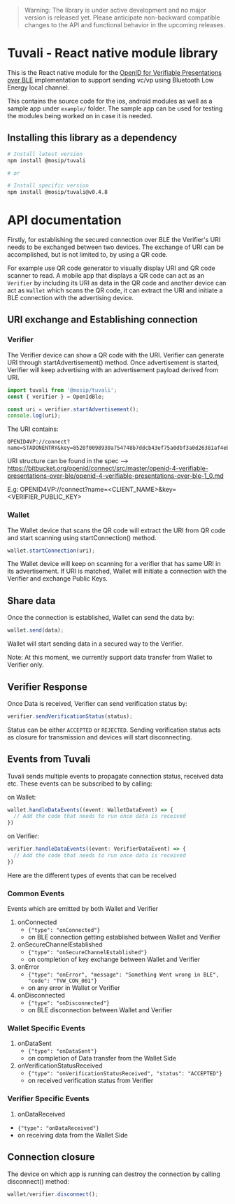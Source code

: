 
> Warning: The library is under active development and no major version is released yet. Please anticipate non-backward compatible changes to the API and functional behavior in the upcoming releases.

# Tuvali - React native module library
This is the React native module for the [OpenID for Verifiable Presentations over BLE](https://tlodderstedt.github.io/openid-for-verifiable-presentations-offline-1_0-00.html) implementation to support sending vc/vp using Bluetooth Low Energy local channel.

This contains the source code for the ios, android modules as well as a sample app under `example/` folder. The sample app can be used for testing the modules being worked on in case it is needed.

## Installing this library as a dependency

```bash
# Install latest version
npm install @mosip/tuvali

# or

# Install specific version
npm install @mosip/tuvali@v0.4.8
```

# API documentation
Firstly, for establishing the secured connection over BLE the Verifier's URI needs to be exchanged between two devices. The exchange of URI can be accomplished, but is not limited to, by using a QR code.

For example use QR code generator to visually display URI and QR code scanner to read. A mobile app that displays a QR code can act as an `Verifier` by including its URI as data in the QR code and another device can act as `Wallet` which scans the QR code, it can extract the URI and initiate a BLE connection with the advertising device.

## URI exchange and Establishing connection

### Verifier
The Verifier device can show a QR code with the URI. Verifier can generate URI through startAdvertisement() method. Once advertisement is started, Verifier will keep advertising with an advertisement payload derived from URI.

```typescript
import tuvali from '@mosip/tuvali';
const { verifier } = OpenIdBle;

const uri = verifier.startAdvertisement();
console.log(uri);
```

The URI contains:

```
OPENID4VP://connect?name=STADONENTRY&key=8520f0098930a754748b7ddcb43ef75a0dbf3a0d26381af4eba4a98eaa9b4e6a
```

URI structure can be found in the spec --> https://bitbucket.org/openid/connect/src/master/openid-4-verifiable-presentations-over-ble/openid-4-verifiable-presentations-over-ble-1_0.md

E.g: OPENID4VP://connect?name=<CLIENT_NAME>&key=<VERIFIER_PUBLIC_KEY>


### Wallet
The Wallet  device that scans the QR code will extract the URI from QR code and start scanning using startConnection() method.

```typescript
wallet.startConnection(uri);
```

The Wallet device will keep on scanning for a verifier that has same URI in its advertisement. If URI is matched, Wallet will initiate a connection with the Verifier and exchange Public Keys.

## Share data

Once the connection is established, Wallet can send the data by:

```typescript
wallet.send(data);
```

Wallet will start sending data in a secured way to the Verifier.

Note: At this moment, we currently support data transfer from Wallet to Verifier only.

## Verifier Response

Once Data is received, Verifier can send verification status by:

```typescript
verifier.sendVerificationStatus(status);
```

Status can be either `ACCEPTED` or `REJECTED`. Sending verification status acts as closure for transmission and devices will start disconnecting.


## Events from Tuvali

Tuvali sends multiple events to propagate connection status, received data etc. These events can be subscribed to by calling:

on Wallet:

```typescript
wallet.handleDataEvents((event: WalletDataEvent) => {
  // Add the code that needs to run once data is received
})
```

on Verifier:

```typescript
verifier.handleDataEvents((event: VerifierDataEvent) => {
  // Add the code that needs to run once data is received
})
```


Here are the different types of events that can be received

### Common Events
Events which are emitted by both Wallet and Verifier

1. onConnected
   * `{"type": "onConnected"}`
   * on BLE connection getting established between Wallet and Verifier
2. onSecureChannelEstablished
   * `{"type": "onSecureChannelEstablished"}`
   * on completion of key exchange between Wallet and Verifier
3. onError
   * `{"type": "onError", "message": "Something Went wrong in BLE", "code": "TVW_CON_001"}`
   * on any error in Wallet or Verifier
4. onDisconnected
   * `{"type": "onDisconnected"}`
   * on BLE disconnection between Wallet and Verifier


### Wallet Specific Events

1. onDataSent
   * `{"type": "onDataSent"}`
   * on completion of Data transfer from the Wallet Side
2. onVerificationStatusReceived
   * `{"type": "onVerificationStatusReceived", "status": "ACCEPTED"}`
   * on received verification status from Verifier

### Verifier Specific Events

1. onDataReceived
  * `{"type": "onDataReceived"}`
  * on receiving data from the Wallet Side

## Connection closure

The device on which app is running can destroy the connection by calling disconnect() method:

```typescript
wallet/verifier.disconnect();
```
